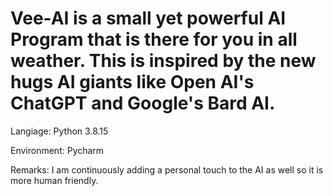 # Vee-AI is a small yet powerful AI Program that is there for you in all weather. This is inspired by the new hugs AI giants like Open AI's ChatGPT and Google's Bard AI.

Langiage: Python 3.8.15

Environment: Pycharm

Remarks: I am continuously adding a personal touch to the AI as well so it is more human friendly.
